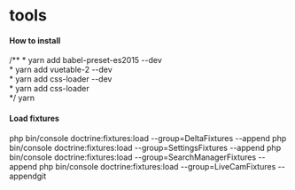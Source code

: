 # tools

<h4>How to install</h4>
/**
 * yarn add babel-preset-es2015 --dev<br>
 * yarn add vuetable-2 --dev<br>
 * yarn add css-loader --dev<br>
 * yarn add css-loader<br>
 */
yarn

<h4>Load fixtures</h4>
php bin/console doctrine:fixtures:load --group=DeltaFixtures --append
php bin/console doctrine:fixtures:load --group=SettingsFixtures --append
php bin/console doctrine:fixtures:load --group=SearchManagerFixtures --append
php bin/console doctrine:fixtures:load --group=LiveCamFixtures --appendgit 
